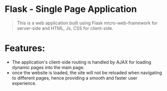 # Flask - Single Page Application

> This is a web application built using Flask micro-web-framework for server-side and HTML, Js, CSS for client-side.

# Features:
- The application's client-side routing is handled by AJAX for loading dynamic pages into the main page.
- once the website is loaded, the site will not be reloaded when navigating to different pages, hence providing a smooth and faster user experience.
